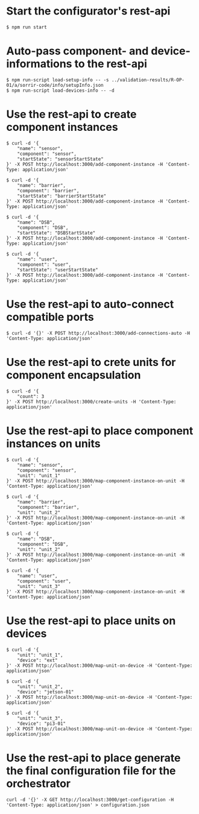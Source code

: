 # Start the configurator's rest-api
```
$ npm run start
```

# Auto-pass component- and device-informations to the rest-api
```
$ npm run-script load-setup-info -- -s ../validation-results/R-OP-01/a/sorrir-code/info/setupInfo.json
$ npm run-script load-devices-info -- -d
```

# Use the rest-api to create component instances
```
$ curl -d '{
    "name": "sensor",
    "component": "sensor",
    "startState": "sensorStartState"
}' -X POST http://localhost:3000/add-component-instance -H 'Content-Type: application/json'

$ curl -d '{
    "name": "barrier",
    "component": "barrier",
    "startState": "barrierStartState"
}' -X POST http://localhost:3000/add-component-instance -H 'Content-Type: application/json'

$ curl -d '{
    "name": "DSB",
    "component": "DSB",
    "startState": "DSBStartState"
}' -X POST http://localhost:3000/add-component-instance -H 'Content-Type: application/json'

$ curl -d '{
    "name": "user",
    "component": "user",
    "startState": "userStartState"
}' -X POST http://localhost:3000/add-component-instance -H 'Content-Type: application/json'
```

# Use the rest-api to auto-connect compatible ports
```
$ curl -d '{}' -X POST http://localhost:3000/add-connections-auto -H 'Content-Type: application/json'
```

# Use the rest-api to crete units for component encapsulation
```
$ curl -d '{
    "count": 3
}' -X POST http://localhost:3000/create-units -H 'Content-Type: application/json'
```

# Use the rest-api to place component instances on units
```
$ curl -d '{
    "name": "sensor",
    "component": "sensor",
    "unit": "unit_1"
}' -X POST http://localhost:3000/map-component-instance-on-unit -H 'Content-Type: application/json'

$ curl -d '{
    "name": "barrier",
    "component": "barrier",
    "unit": "unit_2"
}' -X POST http://localhost:3000/map-component-instance-on-unit -H 'Content-Type: application/json'

$ curl -d '{
    "name": "DSB",
    "component": "DSB",
    "unit": "unit_2"
}' -X POST http://localhost:3000/map-component-instance-on-unit -H 'Content-Type: application/json'

$ curl -d '{
    "name": "user",
    "component": "user",
    "unit": "unit_3"
}' -X POST http://localhost:3000/map-component-instance-on-unit -H 'Content-Type: application/json'
```

# Use the rest-api to place units on devices
```
$ curl -d '{
    "unit": "unit_1",
    "device": "ext"
}' -X POST http://localhost:3000/map-unit-on-device -H 'Content-Type: application/json'

$ curl -d '{
    "unit": "unit_2",
    "device": "jetson-01"
}' -X POST http://localhost:3000/map-unit-on-device -H 'Content-Type: application/json'

$ curl -d '{
    "unit": "unit_3",
    "device": "pi3-01"
}' -X POST http://localhost:3000/map-unit-on-device -H 'Content-Type: application/json'
```

# Use the rest-api to place generate the final configuration file for the orchestrator
```
curl -d '{}' -X GET http://localhost:3000/get-configuration -H 'Content-Type: application/json' > configuration.json
```


